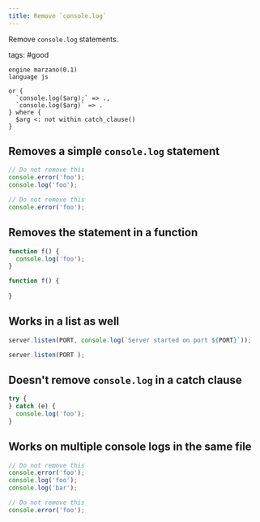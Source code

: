 ```yaml
---
title: Remove `console.log`
---
```


Remove `console.log` statements.

tags: #good

```grit
engine marzano(0.1)
language js

or {
  `console.log($arg);` => .,
  `console.log($arg)` => .
} where {
  $arg <: not within catch_clause()
}
```

## Removes a simple `console.log` statement

```javascript
// Do not remove this
console.error('foo');
console.log('foo');
```

```javascript
// Do not remove this
console.error('foo');

```

## Removes the statement in a function

```javascript
function f() {
  console.log('foo');
}
```

```typescript
function f() {
  
}
```

## Works in a list as well

```javascript
server.listen(PORT, console.log(`Server started on port ${PORT}`));
```

```typescript
server.listen(PORT );
```

## Doesn't remove `console.log` in a catch clause

```javascript
try {
} catch (e) {
  console.log('foo');
}
```

## Works on multiple console logs in the same file

```javascript
// Do not remove this
console.error('foo');
console.log('foo');
console.log('bar');
```

```javascript
// Do not remove this
console.error('foo');


```

